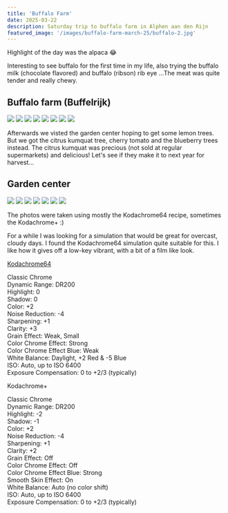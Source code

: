 ```yaml
---
title: 'Buffalo Farm'
date: 2025-03-22
description: Saturday trip to buffalo farm in Alphen aan den Rijn
featured_image: '/images/buffalo-farm-march-25/buffalo-2.jpg'
---
```


Highlight of the day was the alpaca 😂

Interesting to see buffalo for the first time in my life, also trying the buffalo milk (chocolate flavored) and buffalo (ribson) rib eye ...The meat was quite tender and really chewy.

## Buffalo farm (Buffelrijk)

<div class="gallery" data-columns="3">
           <img src="/images/buffalo-farm-march-25/buffalo-1.jpg">
           <img src="/images/buffalo-farm-march-25/buffalo-2.jpg">
           <img src="/images/buffalo-farm-march-25/buffalo-3.jpg">
           <img src="/images/buffalo-farm-march-25/buffalo-4.jpg">
           <img src="/images/buffalo-farm-march-25/buffalo-5.jpg">
           <img src="/images/buffalo-farm-march-25/buffalo-6.jpg">
           <img src="/images/buffalo-farm-march-25/buffalo-7.jpg">
           <img src="/images/buffalo-farm-march-25/buffalo-8.jpg">

</div>

Afterwards we visted the garden center hoping to get some lemon trees. But we got the citrus kumquat tree, cherry tomato and the blueberry trees instead. The citrus kumquat was precious (not sold at regular supermarkets) and delicious! Let's see if they make it to next year for harvest...

## Garden center

<div class="gallery" data-columns="1">
           <img src="/images/buffalo-farm-march-25/buffalo-9.jpg">
           <img src="/images/buffalo-farm-march-25/buffalo-10.jpg">
           <img src="/images/buffalo-farm-march-25/buffalo-11.jpg">
           <img src="/images/buffalo-farm-march-25/buffalo-12.jpg">
           <img src="/images/buffalo-farm-march-25/buffalo-13.jpg">
           <img src="/images/buffalo-farm-march-25/buffalo-14.jpg">
           <img src="/images/buffalo-farm-march-25/buffalo-15.jpg">

</div>


The photos were taken using mostly the Kodachrome64 recipe, sometimes the Kodachrome+ :)

For a while I was looking for a simulation that would be great for overcast, cloudy days. I found the Kodachrome64 simulation quite suitable for this. I like how it gives off a low-key vibrant, with a bit of a film like look.

[Kodachrome64](https://fujixweekly.com/2020/05/27/my-fujifilm-x100v-kodachrome-64-film-simulation-recipe/)

Classic Chrome\
Dynamic Range: DR200\
Highlight: 0\
Shadow: 0\
Color: +2\
Noise Reduction: -4\
Sharpening: +1\
Clarity: +3\
Grain Effect: Weak, Small\
Color Chrome Effect: Strong\
Color Chrome Effect Blue: Weak\
White Balance: Daylight, +2 Red & -5 Blue\
ISO: Auto, up to ISO 6400\
Exposure Compensation: 0 to +2/3 (typically)

Kodachrome+

Classic Chrome\
Dynamic Range: DR200\
Highlight: -2\
Shadow: -1\
Color: +2\
Noise Reduction: -4\
Sharpening: +1\
Clarity: +2\
Grain Effect: Off \
Color Chrome Effect: Off \
Color Chrome Effect Blue: Strong \
Smooth Skin Effect: On \
White Balance: Auto (no color shift) \
ISO: Auto, up to ISO 6400\
Exposure Compensation: 0 to +2/3 (typically)